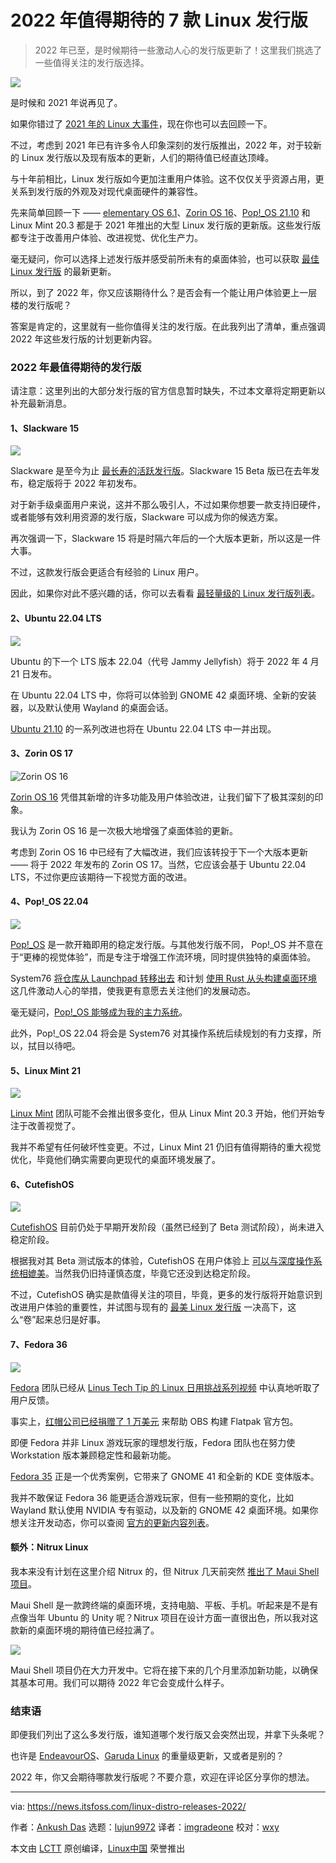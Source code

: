 [#]: subject: "7 Linux Distros to Look Forward to in 2022"
[#]: via: "https://news.itsfoss.com/linux-distro-releases-2022/"
[#]: author: "Ankush Das https://news.itsfoss.com/author/ankush/"
[#]: collector: "lujun9972"
[#]: translator: "imgradeone"
[#]: reviewer: "wxy"
[#]: publisher: " "
[#]: url: " "

2022 年值得期待的 7 款 Linux 发行版
======

> 2022 年已至，是时候期待一些激动人心的发行版更新了！这里我们挑选了一些值得关注的发行版选择。

![](https://i2.wp.com/news.itsfoss.com/wp-content/uploads/2021/12/Linux-distros-2022.png?w=1200&ssl=1)

是时候和 2021 年说再见了。

如果你错过了 [2021 年的 Linux 大事件][1]，现在你也可以去回顾一下。

不过，考虑到 2021 年已有许多令人印象深刻的发行版推出，2022 年，对于较新的 Linux 发行版以及现有版本的更新，人们的期待值已经直达顶峰。

与十年前相比，Linux 发行版如今更加注重用户体验。这不仅仅关乎资源占用，更关系到发行版的外观及对现代桌面硬件的兼容性。

先来简单回顾一下 —— [elementary OS 6.1][2]、[Zorin OS 16][3]、[Pop!\_OS 21.10][4] 和 Linux Mint 20.3 都是于 2021 年推出的大型 Linux 发行版的更新版。这些发行版都专注于改善用户体验、改进视觉、优化生产力。

毫无疑问，你可以选择上述发行版并感受前所未有的桌面体验，也可以获取 [最佳 Linux 发行版][5] 的最新更新。

所以，到了 2022 年，你又应该期待什么？是否会有一个能让用户体验更上一层楼的发行版呢？

答案是肯定的，这里就有一些你值得关注的发行版。在此我列出了清单，重点强调 2022 年这些发行版的计划更新内容。

### 2022 年最值得期待的发行版

请注意：这里列出的大部分发行版的官方信息暂时缺失，不过本文章将定期更新以补充最新消息。

#### 1、Slackware 15

![][6]

Slackware 是至今为止 [最长寿的活跃发行版][7]。Slackware 15 Beta 版已在去年发布，稳定版将于 2022 年初发布。

对于新手级桌面用户来说，这并不那么吸引人，不过如果你想要一款支持旧硬件，或者能够有效利用资源的发行版，Slackware 可以成为你的候选方案。

再次强调一下，Slackware 15 将是时隔六年后的一个大版本更新，所以这是一件大事。

不过，这款发行版会更适合有经验的 Linux 用户。

因此，如果你对此不感兴趣的话，你可以去看看 [最轻量级的 Linux 发行版列表][8]。

#### 2、Ubuntu 22.04 LTS

![][30]

Ubuntu 的下一个 LTS 版本 22.04（代号 Jammy Jellyfish）将于 2022 年 4 月 21 日发布。

在 Ubuntu 22.04 LTS 中，你将可以体验到 GNOME 42 桌面环境、全新的安装器，以及默认使用 Wayland 的桌面会话。

[Ubuntu 21.10][9] 的一系列改进也将在 Ubuntu 22.04 LTS 中一并出现。

#### 3、Zorin OS 17

![Zorin OS 16][31]

[Zorin OS 16][10] 凭借其新增的许多功能及用户体验改进，让我们留下了极其深刻的印象。

我认为 Zorin OS 16 是一次极大地增强了桌面体验的更新。

考虑到 Zorin OS 16 中已经有了大幅改进，我们应该转投于下一个大版本更新 —— 将于 2022 年发布的 Zorin OS 17。当然，它应该会基于 Ubuntu 22.04 LTS，不过你更应该期待一下视觉方面的改进。 

#### 4、Pop!\_OS 22.04

![][32]

[Pop!\_OS][11] 是一款开箱即用的稳定发行版。与其他发行版不同， Pop!\_OS 并不意在于“更棒的视觉体验”，而是专注于增强工作流环境，同时提供独特的桌面体验。

System76 [将仓库从 Launchpad 转移出去][12] 和计划 [使用 Rust 从头构建桌面环境][13] 这几件激动人心的举措，使我更有意愿去关注他们的发展动态。

毫无疑问，[Pop!\_OS 能够成为我的主力系统][14]。

此外，Pop!\_OS 22.04 将会是 System76 对其操作系统后续规划的有力支撑，所以，拭目以待吧。

#### 5、Linux Mint 21

![][15]

[Linux Mint][16] 团队可能不会推出很多变化，但从 Linux Mint 20.3 开始，他们开始专注于改善视觉了。

我并不希望有任何破坏性变更。不过，Linux Mint 21 仍旧有值得期待的重大视觉优化，毕竟他们确实需要向更现代的桌面环境发展了。

#### 6、CutefishOS

![][33]

[CutefishOS][17] 目前仍处于早期开发阶段（虽然已经到了 Beta 测试阶段），尚未进入稳定阶段。

根据我对其 Beta 测试版本的体验，CutefishOS 在用户体验上 [可以与深度操作系统相媲美][18]。当然我仍旧持谨慎态度，毕竟它还没到达稳定阶段。

不过，CutefishOS 确实是款值得关注的项目，毕竟，更多的发行版将开始意识到改进用户体验的重要性，并试图与现有的 [最美 Linux 发行版][19] 一决高下，这么“卷”起来总归是好事。

#### 7、Fedora 36

![][20]

[Fedora][21] 团队已经从 [Linus Tech Tip 的 Linux 日用挑战系列视频][22] 中认真地听取了用户反馈。

事实上，[红帽公司已经捐赠了 1 万美元][23] 来帮助 OBS 构建 Flatpak 官方包。

即便 Fedora 并非 Linux 游戏玩家的理想发行版，Fedora 团队也在努力使 Workstation 版本兼顾稳定性和最新功能。

[Fedora 35][24] 正是一个优秀案例，它带来了 GNOME 41 和全新的 KDE 变体版本。

我并不敢保证 Fedora 36 能更适合游戏玩家，但有一些预期的变化，比如 Wayland 默认使用 NVIDIA 专有驱动，以及新的 GNOME 42 桌面环境。如果你想关注开发动态，你可以查阅 [官方的更新内容列表][25]。

#### 额外：Nitrux Linux

我本来没有计划在这里介绍 Nitrux 的，但 Nitrux 几天前突然 [推出了 Maui Shell 项目][26]。

Maui Shell 是一款跨终端的桌面环境，支持电脑、平板、手机。听起来是不是有点像当年 Ubuntu 的 Unity 呢？Nitrux 项目在设计方面一直很出色，所以我对这款新的桌面环境的期待值已经拉满了。

![][27]

Maui Shell 项目仍在大力开发中。它将在接下来的几个月里添加新功能，以确保其基本可用。我们可以期待 2022 年它会变成什么样子。

### 结束语

即便我们列出了这么多发行版，谁知道哪个发行版又会突然出现，并拿下头条呢？

也许是 [EndeavourOS][28]、[Garuda Linux][29] 的重量级更新，又或者是别的？

2022 年，你又会期待哪款发行版呢？不要介意，欢迎在评论区分享你的想法。

--------------------------------------------------------------------------------

via: https://news.itsfoss.com/linux-distro-releases-2022/

作者：[Ankush Das][a]
选题：[lujun9972][b]
译者：[imgradeone](https://github.com/imgradeone)
校对：[wxy](https://github.com/wxy)

本文由 [LCTT](https://github.com/LCTT/TranslateProject) 原创编译，[Linux中国](https://linux.cn/) 荣誉推出

[a]: https://news.itsfoss.com/author/ankush/
[b]: https://github.com/lujun9972
[1]: https://linux.cn/article-14103-1.html
[2]: https://news.itsfoss.com/elementary-os-6-1-release/
[3]: https://news.itsfoss.com/zorin-os-16-release/
[4]: https://linux.cn/article-14083-1.html
[5]: https://itsfoss.com/best-linux-distributions/
[6]: https://i1.wp.com/news.itsfoss.com/wp-content/uploads/2021/04/Slackware-15-beta-feat.png?w=1200&ssl=1
[7]: https://news.itsfoss.com/slackware-15-beta-release/
[8]: https://itsfoss.com/lightweight-linux-beginners/
[9]: https://linux.cn/article-13887-1.html
[10]: https://news.itsfoss.com/zorin-os-16-features/
[11]: https://pop.system76.com
[12]: https://news.itsfoss.com/pop-os-ppa-repo-move/
[13]: https://news.itsfoss.com/pop-os-cosmic-rust/
[14]: https://linux.cn/article-14118-1.html
[15]: https://i2.wp.com/news.itsfoss.com/wp-content/uploads/2021/12/linux-mint-20-3.png?w=1394&ssl=1
[16]: https://linuxmint.com
[17]: https://cn.cutefishos.com
[18]: https://linux.cn/article-14058-1.html
[19]: https://itsfoss.com/beautiful-linux-distributions/
[20]: https://i1.wp.com/news.itsfoss.com/wp-content/uploads/2021/09/fedora-35-beta.png?w=990&ssl=1
[21]: https://getfedora.org
[22]: https://linux.cn/article-14053-1.html
[23]: https://www.gamingonlinux.com/2021/12/red-hat-donates-10k-to-obs-studio-flatpak-to-be-official-for-linux/
[24]: https://linux.cn/article-13949-1.html
[25]: https://www.fedoraproject.org/wiki/Releases/36/ChangeSet
[26]: https://nxos.org/news/introducing-maui-shell/
[27]: https://i2.wp.com/news.itsfoss.com/wp-content/uploads/2021/12/maui-shell-nitrux.webp?w=1000&ssl=1
[28]: https://endeavouros.com
[29]: https://garudalinux.org
[30]: https://i0.wp.com/news.itsfoss.com/wp-content/uploads/2021/12/Ubuntu-22.04-LTS.png?w=1200&ssl=1
[31]: https://i1.wp.com/news.itsfoss.com/wp-content/uploads/2021/08/zorin-os-16-pro.png?resize=1568%2C882&ssl=1
[32]: https://i0.wp.com/news.itsfoss.com/wp-content/uploads/2021/12/pop-os-21-10-feat.png?w=1200&ssl=1
[33]: https://i0.wp.com/news.itsfoss.com/wp-content/uploads/2021/12/cutefishos.png?w=1200&ssl=1